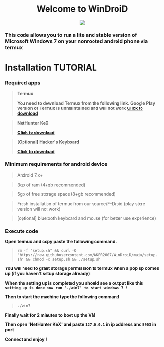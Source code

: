 <h1 align="center">Welcome to WinDroiD</h1>
<p align="center">
<img src="https://svg-banners.vercel.app/api?type=glitch&text1=WinDroiD&width=800&height=400">
</p>

### This code allows you to run a lite and stable version of Microsoft Windows 7 on your nonrooted android phone via termux

# Installation TUTORIAL

### **Required apps**

> **Termux**
> 
> **You need to download Termux from the following link. Google Play version of Termux is unmaintained and will not work**
> **[Click to download](https://f-droid.org/repo/com.termux_117.apk)**

> **NetHunter KeX**
> 
> **[Click to download](https://store.nethunter.com/repo/com.offsec.nethunter.kex_11407306.apk)**

> **[Optional] Hacker's Keyboard**
> 
> **[Click to download](https://play.google.com/store/apps/details?id=org.pocketworkstation.pckeyboard&hl=en&gl=US)**

### **Minimum requirements for android device**

> Android 7.x+

> 3gb of ram (4+gb recommended)

> 5gb of free storage space (8+gb recommended)

> Fresh installation of termux from our source/F-Droid (play store version will not work)

> [optional] bluetooth keyboard and mouse (for better use experience)

### **Execute code**

**Open termux and copy paste the following command.**

> `rm -f "setup.sh" && curl -O "https://raw.githubusercontent.com/AKPR2007/WinDroiD/main/setup.sh" && chmod +x setup.sh && ./setup.sh`

**You will need to grant storage permission to termux when a pop up comes up (if you haven't setup storage already)**

**When the setting up is completed you should see a output like this `setting up is done now run './win7' to start windows 7 !`**

**Then to start the machine type the following command**
> `./win7`

**Finally wait for 2 minutes to boot up the VM**

**Then open 'NetHunter KeX' and paste `127.0.0.1` in ip address and `5903` in port**

**Connect and enjoy !**
